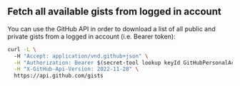 ## Fetch all available gists from logged in account

You can use the GitHub API in order to download a list of all public and private gists from a logged in account (i.e. Bearer token):

```bash
curl -L \                                                                                                        ─╯
  -H "Accept: application/vnd.github+json" \
  -H "Authorization: Bearer $(secret-tool lookup keyId GitHubPersonalAccessToken)" \
  -H "X-GitHub-Api-Version: 2022-11-28" \
  https://api.github.com/gists
```

